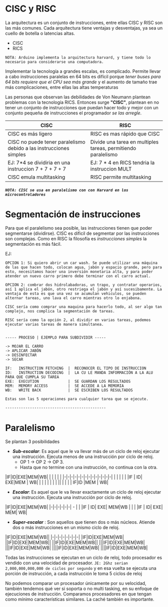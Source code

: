 # CISC y RISC

La arquitectura es un conjunto de instrucciones, entre ellas CISC y RISC son las más comunes. 
Cada arquitectura tiene ventajas y desventajas, ya sea un cuello de botella o latencias altas. 
- CISC
- RICS

`NOTA: Arduino implementa la arquitectura harvard, y tiene todo lo necesario para considerarse una computadora.`

Implementar la tecnología a grandes escalas, es complicado. Permite llevar a cabo instrucciones paralelas en 64 bits es difícil porque _tener buses para 64 bits requiere que el CPU sea más grande_ y el aumento de tamaño trae más complicaciones, entre ellas las altas temperaturas

Las personas que observan las debilidades de Von Neumann plantean problemas con la tecnología RICS. Entonces surge **"CISC"**, plantean en no tener un conjunto de instrucciones que puedan hacer todo y mejor con un conjunto pequeña de instrucciones el programador _se las arregle_. 

| CISC | RISC |
|-|-|
|CISC es más ligero |RISC es mas rápido que CISC
|CISC no puede tener paralelismo debido a las instrucciones simples|Divide una tarea en multiples tareas, permitiendo paralelismo|
|EJ: 7\*4 se dividiria en una instruccion 7 + 7 + 7 + 7|EJ: 7 \* 4 en RICS tendria la instruccion MULT|
|CISC emula multitasking|RISC permite multitasking|

##### `NOTA: CISC se usa en paralelismo con con Harvard en los microcontroladores`
# Segmentación de instrucciones

Para que el paralelismo sea posible, las instrucciones tienen que poder segmentarse (dividirse). CISC es dificil de segmentar por las instrucciones son complejas. Como en RISC la filosofía es _instrucciones simples_ la segmentación es más fácil.

EJ: 

```
OPCION 1: Si quiero abrir un car wash. Se puede utilizar una máquina de las que hacen todo, colocan agua, jabón y espacio grande, pero para esto, necesitamos hacer una inversión monetaria alta, y para poder atender un nuevo carro primero debe terminar con el carro actual.

OPCION 2: combrar dos hidrolabadoras, un trapo, y contratar operarios, así 1 aplica el jabón, otro restriega el jabón y así sucesibamente. La ventaja de esta es que una vez se acumulan vehiculos, se pueden alternar tareas, uno lava el carro mientras otro lo enjabona.

CISC sería como comprar una maquina para hacerlo todo, al ser algo tan complejo, nos complica la segmentación de tareas.

RISC sería como la opción 2, al dividir en varias tareas, podemos ejecutar varias tareas de manera simultanea.
```

```

----- PROCESO | EJEMPLO PARA SUBDIVIDIR -----

-> MOJAR EL CARRO
-> APLICAR JABÓN
-> DESINFECTAR
-> SECAR

IF:   INSTRUCTION FETCHING  |  RECONOCER EL TIPO DE INSTRUCCION
ID:   INSTRUCTION DECODING  |  LA CU LE MANDA INFORMACIÓN A LA ALU PARA QUE CUMPLA SU TAREA 
EXE:  EXECUTION             |  SE GUARDAN LOS RESULTADOS
MEM:  MEMORY ACCESS         |  SE ACCEDE A LA MEMORIA
WB:   WRITE BACK            |  SE ESCRIBEN LOS RESULTADOS

Estas son las 5 operaciones para cualquier tarea que se ejecute.

---------------------------------------------

```

# Paralelismo

Se plantan 3 posibilidades
- ***Sub-escalar***: Es aquel que le va llevar más de un ciclo de reloj ejecutar una instrucción. Ejecuta menos de una instrucción por ciclo de reloj.
	- OP 1 -> OP 2 -> OP 3.
	- Hasta que no termine con una instrucción, no continua con la otra.

|IF|ID|EXE|MEM|WB| | | | | | 
|-|-|-|-|-|-|-|-|-|-|-|-|-|-|
| | | | | |IF | ID| EXE|MEM | WB| | |
| | | | | || | | | | IF|ID |MEM | WB|


- ***Escalar***: Es aquel que le va llevar exactamente un ciclo de reloj ejecutar una instrucción. Ejecuta una instrucción por ciclo de reloj.

|IF|ID|EXE|MEM|WB| 
|-|-|-|-|-|-| - |
| |IF | ID| EXE| MEM|WB |
| | |IF | ID| EXE| MEM| WB|

- ***Super-escalar*** : Son aquellos que tienen dos o más núcleos. Atiende dos o más instrucciones en un mismo ciclo de reloj. 

|IF|ID|EXE|MEM|WB||
|-|-|-|-|-|-|-|-|
|IF|ID|EXE|MEM|WB|
||IF|ID|EXE|MEM|WB||
||IF|ID|EXE|MEM|WB||
|||IF|ID|EXE|MEM|WB|
|||IF|ID|EXE|MEM|WB|
||||IF|ID|EXE|MEM|WB|
||||IF|ID|EXE|MEM|WB|


Todas las instrucciones se ejecutan en un ciclo de reloj, todo procesador es vendido con una velocidad de procesador. `JE: 2Ghz serian 2,000,000,000,000 de ciclos por segundo` y en esa vuelta se ejecuta una porción de instrucción, a cada instrucción le toma 5 ciclos de reloj

No podemos comparar un procesador únicamente por su velocidad, también tendemos qué ver si soporta o no multi tasking, en su enfoque de ejecuciones de instrucción. Comparamos procesadores en que tengan como mínimo características similares.  La caché también es importante.